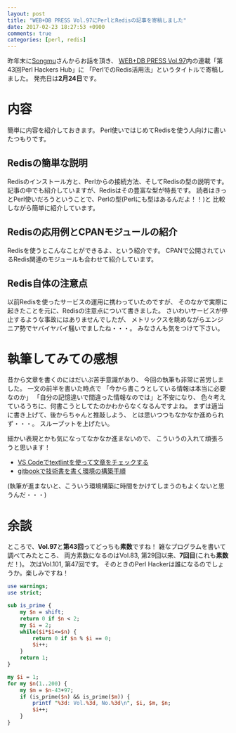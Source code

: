 ```yaml
---
layout: post
title: "WEB+DB PRESS Vol.97にPerlとRedisの記事を寄稿しました"
date: 2017-02-23 18:27:53 +0900
comments: true
categories: [perl, redis]
---
```


昨年末に[Songmu](https://twitter.com/songmu)さんからお話を頂き、
[WEB+DB PRESS Vol.97](http://gihyo.jp/magazine/wdpress/archive/2017/vol97)内の連載「第43回Perl Hackers Hub」に
「PerlでのRedis活用法」というタイトルで寄稿しました。
発売日は**2月24日**です。

<!-- More -->

# 内容

簡単に内容を紹介しておきます。
Perl使いではじめてRedisを使う人向けに書いたつもりです。

## Redisの簡単な説明
Redisのインストール方と、Perlからの接続方法、そしてRedisの型の説明です。
記事の中でも紹介していますが、Redisはその豊富な型が特長です。
読者はきっとPerl使いだろうということで、Perlの型(Perlにも型はあるんだよ！！)と
比較しながら簡単に紹介しています。

## Redisの応用例とCPANモジュールの紹介
Redisを使うとこんなことができるよ、という紹介です。
CPANで公開されているRedis関連のモジュールも合わせて紹介しています。

## Redis自体の注意点
以前Redisを使ったサービスの運用に携わっていたのですが、
そのなかで実際に起きたことを元に、Redisの注意点について書きました。
さいわいサービスが停止するような事故にはありませんでしたが、
メトリックスを眺めながらエンジニア勢でヤバイヤバイ騒いでましたね・・・。
みなさんも気をつけて下さい。


# 執筆してみての感想

昔から文章を書くのにはだいぶ苦手意識があり、
今回の執筆も非常に苦労しました。
一文の前半を書いた時点で
「今から書こうとしている情報は本当に必要なのか」
「自分の記憶違いで間違った情報なのでは」と不安になり、
色々考えているうちに、何書こうとしてたのかわからなくなるんですよね。
まずは適当に書き上げて、後からちゃんと推敲しよう、
とは思いつつもなかなか進められず・・・。
スループットを上げたい。

細かい表現とかも気になってなかなか進まないので、
こういうの入れて頑張ろうと思います！

- [VS Codeでtextlintを使って文章をチェックする](http://qiita.com/azu/items/2c565a38df5ed4c9f4e1)
- [gitbookで技術書を書く環境の構築手順](http://takemikami.com/2017/02/14/gitbook.html)

(執筆が進まないと、こういう環境構築に時間をかけてしまうのもよくないと思うんだ・・・)


# 余談
ところで、**Vol.97**と**第43回**ってどっちも**素数**ですね！
雑なプログラムを書いて調べてみたところ、
両方素数になるのはVol.83, 第29回以来、**7回目**(これも**素数**だ！)。
次はVol.101, 第47回です。
そのときのPerl Hackerは誰になるのでしょうか。楽しみですね！

``` perl
use warnings;
use strict;

sub is_prime {
    my $n = shift;
    return 0 if $n < 2;
    my $i = 2;
    while($i*$i<=$n) {
        return 0 if $n % $i == 0;
        $i++;
    }
    return 1;
}

my $i = 1;
for my $n(1..200) {
    my $m = $n-43+97;
    if (is_prime($n) && is_prime($m)) {
        printf "%3d: Vol.%3d, No.%3d\n", $i, $m, $n;
        $i++;
    }
}
```

